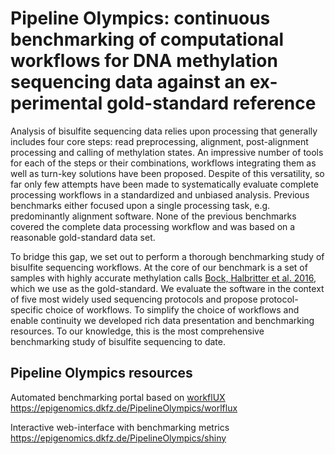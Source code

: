 # Pipeline Olympics: continuous benchmarking of computational workflows for DNA methylation sequencing data against an ex-perimental gold-standard reference

Analysis of bisulfite sequencing data relies upon processing that generally includes four core steps: read preprocessing, alignment, post-alignment processing and calling of methylation states. An impressive number of tools for each of the steps or their combinations, workflows integrating them as well as turn-key solutions have been proposed. Despite of this versatility, so far only few attempts have been made to systematically evaluate complete processing workflows in a standardized and unbiased analysis. Previous benchmarks either focused upon a single processing task, e.g. predominantly alignment software. None of the previous benchmarks covered the complete data processing workflow and was based on a reasonable gold-standard data set.

To bridge this gap, we set out to perform a thorough benchmarking study of bisulfite sequencing workflows. At the core of our benchmark is a set of samples with highly accurate methylation calls [Bock, Halbritter et al. 2016](https://doi.org/10.1038/nbt.3605), which we use as the gold-standard. We evaluate the software in the context of five most widely used sequencing protocols and propose protocol-specific choice of workflows. To simplify the choice of workflows and enable continuity we developed rich data presentation and benchmarking resources. To our knowledge, this is the most comprehensive benchmarking study of bisulfite sequencing to date.

## Pipeline Olympics resources

Automated benchmarking portal based on [workflUX](https://github.com/workflux/workflux/)
https://epigenomics.dkfz.de/PipelineOlympics/worlflux

Interactive web-interface with benchmarking metrics
https://epigenomics.dkfz.de/PipelineOlympics/shiny



